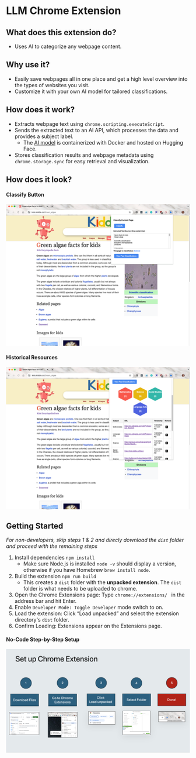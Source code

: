 # LLM Chrome Extension

## What does this extension do?
* Uses AI to categorize any webpage content.

## Why use it?
* Easily save webpages all in one place and get a high level overview into the types of websites you visit.
* Customize it with your own AI model for tailored classifications.

## How does it work?
* Extracts webpage text using `chrome.scripting.executeScript`.
* Sends the extracted text to an AI API, which processes the data and provides a subject label.
    * The [AI model](https://huggingface.co/spaces/pleonova/subject_matter/blob/main/app.py) is containerized with Docker and hosted on Hugging Face.
* Stores classification results and webpage metadata using `chrome.storage.sync` for easy retrieval and visualization.

## How does it look?

#### Classify Button
![Summary Visualization](screenshots/20241122/2_classified.png)

#### Historical Resources
![History](screenshots/20241122/4_history.png)

## Getting Started

*For non-developers, skip steps 1 & 2 and direcly download the `dist` folder and proceed with the remaining steps*

1. Install dependencies `npm install`
    * Make sure Node.js is installed `node -v` should display a version, otherwise if you have Homebrew `brew install node`.
2. Build the extension `npm run build`
    * This creates a `dist` folder with the **unpacked extension**. The `dist` folder is what needs to be uploaded to chrome.
3. Open the Chrome Extensions page: Type `chrome://extensions/ ` in the address bar and hit Enter.
4. Enable `Developer Mode: Toggle Developer` mode switch to on.
5. Load the extension: Click “Load unpacked” and select the extension directory's `dist` folder.
6. Confirm Loading: Extensions appear on the Extensions page.

#### No-Code Step-by-Step Setup

![Instructions](screenshots/20241122/chrome_extension_step_by_step.png)
